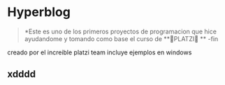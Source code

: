 # Hyperblog
> *Este es uno de los primeros proyectos de programacion que hice ayudandome y tomando como base el curso de **💚PLATZI💚 **
> -fin

creado por el increible platzi team 
incluye ejemplos en windows

## xdddd